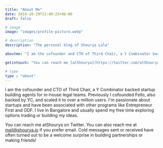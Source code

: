 ```yaml
---
title: "About Me"
date: 2019-10-29T13:49:23+06:00
draft: false

# image
image: "images/profile-picture.webp"

# description
description: "The personal blog of Shourya Lala"

aboutme: "I am the cofounder and CTO of Third Chair, a Y Combinator backed startup building agents for in-house legal teams. Previously I cofounded Fello, also backed by YC, and scaled it to over a million users. I'm passionate about startups and have been associated with other programs like Entrepreneur First and ODF. I live in Bangalore and usually spend my free time exploring options trading or building my ideas."

getintouch: "You can reach me [atShourya](https://twitter.com/atShourya) on Twitter. You can also reach me at mail@shourya.io if you prefer email. Cold messages sent or received have often turned out to be a welcome surprise in building partnerships or making friends!"

# type
type : "about"
---
```


I am the cofounder and CTO of Third Chair, a Y Combinator backed startup building agents for in-house legal teams. Previously I cofounded Fello, also backed by YC, and scaled it to over a million users. I'm passionate about startups and have been associated with other programs like Entrepreneur First and ODF. I live in Bangalore and usually spend my free time exploring options trading or building my ideas.


You can reach me atShourya on Twitter. You can also reach me at mail@shourya.io if you prefer email. Cold messages sent or received have often turned out to be a welcome surprise in building partnerships or making friends!

